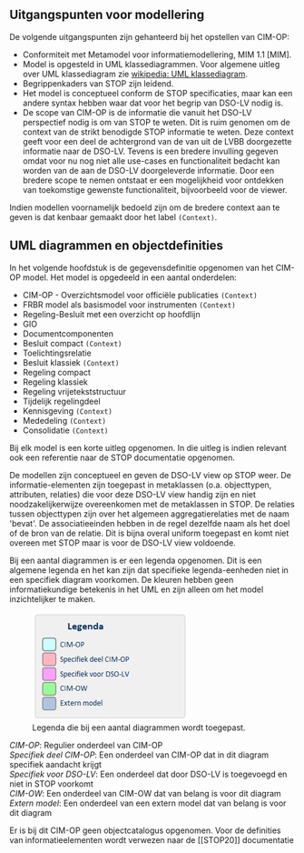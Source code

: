 Uitgangspunten voor modellering
-----------------

De volgende uitgangspunten zijn gehanteerd bij het opstellen van CIM-OP:

- Conformiteit met Metamodel voor informatiemodellering, MIM 1.1 [MIM].
- Model is opgesteld in UML klassediagrammen. Voor algemene uitleg over UML klassediagram zie [wikipedia: UML klassediagram](https://en.wikipedia.org/wiki/Class_diagram).
- Begrippenkaders van STOP zijn leidend.
- Het model is conceptueel conform de STOP specificaties, maar kan een andere syntax hebben waar dat voor het begrip van DSO-LV nodig is.
- De scope van CIM-OP is de informatie die vanuit het DSO-LV perspectief nodig is om van STOP te weten. Dit is ruim genomen om de context van de strikt benodigde STOP informatie te weten. Deze context geeft voor een deel de achtergrond van de van uit de LVBB doorgezette informatie naar de DSO-LV. Tevens is een bredere invulling gegeven omdat voor nu nog niet alle use-cases en functionaliteit bedacht kan worden van de aan de DSO-LV doorgeleverde informatie. Door een bredere scope te nemen ontstaat er een mogelijkheid voor ontdekken van toekomstige gewenste functionaliteit, bijvoorbeeld voor de viewer.

Indien modellen voornamelijk bedoeld zijn om de bredere context aan te geven is dat kenbaar gemaakt door het label `(Context)`.

UML diagrammen en objectdefinities
-----------------

In het volgende hoofdstuk is de gegevensdefinitie opgenomen van het CIM-OP model.
Het model is opgedeeld in een aantal onderdelen:
- CIM-OP - Overzichtsmodel voor officiële publicaties `(Context)`
- FRBR model als basismodel voor instrumenten `(Context)`
- Regeling-Besluit met een overzicht op hoofdlijn
- GIO
- Documentcomponenten
- Besluit compact `(Context)`
- Toelichtingsrelatie
- Besluit klassiek `(Context)`
- Regeling compact
- Regeling klassiek
- Regeling vrijetekststructuur
- Tijdelijk regelingdeel
- Kennisgeving `(Context)`
- Mededeling `(Context)`
- Consolidatie `(Context)`

Bij elk model is een korte uitleg opgenomen. In die uitleg is indien relevant ook een referentie naar de STOP documentatie opgenomen.

De modellen zijn conceptueel en geven de DSO-LV view op STOP weer. De informatie-elementen zijn toegepast in metaklassen (o.a. objecttypen, attributen, relaties) die voor deze DSO-LV view handig zijn en niet noodzakelijkerwijze overeenkomen met de metaklassen in STOP. De relaties tussen objecttypen zijn over het algemeen aggregatierelaties met de naam 'bevat'. De associatieeinden hebben in de regel dezelfde naam als het doel of de bron van de relatie. Dit is bijna overal uniform toegepast en komt niet overeen met STOP maar is voor de DSO-LV view voldoende.

Bij een aantal diagrammen is er een legenda opgenomen. Dit is een algemene legenda en het kan zijn dat specifieke legenda-eenheden niet in een specifiek diagram voorkomen. De kleuren hebben geen informatiekundige betekenis in het UML en zijn alleen om het model inzichtelijker te maken. 

<figure id="Figuur_5.1">
<img src="media/Legenda CIM-OW UML.png" alt="">
<figcaption>Legenda die bij een aantal diagrammen wordt toegepast.</figcaption>
</figure>

*CIM-OP*: Regulier onderdeel van CIM-OP\
*Specifiek deel CIM-OP*: Een onderdeel van CIM-OP dat in dit diagram specifiek aandacht krijgt\
*Specifiek voor DSO-LV*: Een onderdeel dat door DSO-LV is toegevoegd en niet in STOP voorkomt\
*CIM-OW*: Een onderdeel van CIM-OW dat van belang is voor dit diagram\
*Extern model*: Een onderdeel van een extern model dat van belang is voor dit diagram

<aside class="note">
Er is bij dit CIM-OP geen objectcatalogus opgenomen. Voor de definities van informatieelementen wordt verwezen naar de [[STOP20]] documentatie
</aside>
